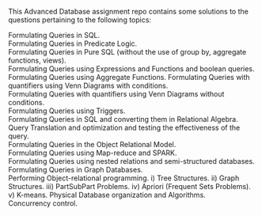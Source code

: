 This Advanced Database assignment repo contains some solutions to the questions pertaining to the following topics:  

Formulating Queries in SQL.  
Formulating Queries in Predicate Logic.  
Formulating Queries in Pure SQL (without the use of group by, aggregate functions, views).  
Formulating Queries using Expressions and Functions and boolean queries.  
Formulating Queries using Aggregate Functions. 
Formulating Queries with quantifiers using Venn Diagrams with conditions.  
Formulating Queries with quantifiers using Venn Diagrams without conditions.  
Formulating Queries using Triggers.  
Formulating Queries in SQL and converting them in Relational Algebra.  
Query Translation and optimization and testing the effectiveness of the query.  
Formulating Queries in the Object Relational Model.  
Formulating Queries using Map-reduce and SPARK.  
Formulating Queries using nested relations and semi-structured databases.  
Formulating Queries in Graph Databases.  
Performing Object-relational programming. i) Tree Structures. 
ii) Graph Structures. 
iii) PartSubPart Problems. 
iv) Apriori (Frequent Sets Problems). 
v) K-means. 
Physical Database organization and Algorithms.  
Concurrency control.  
